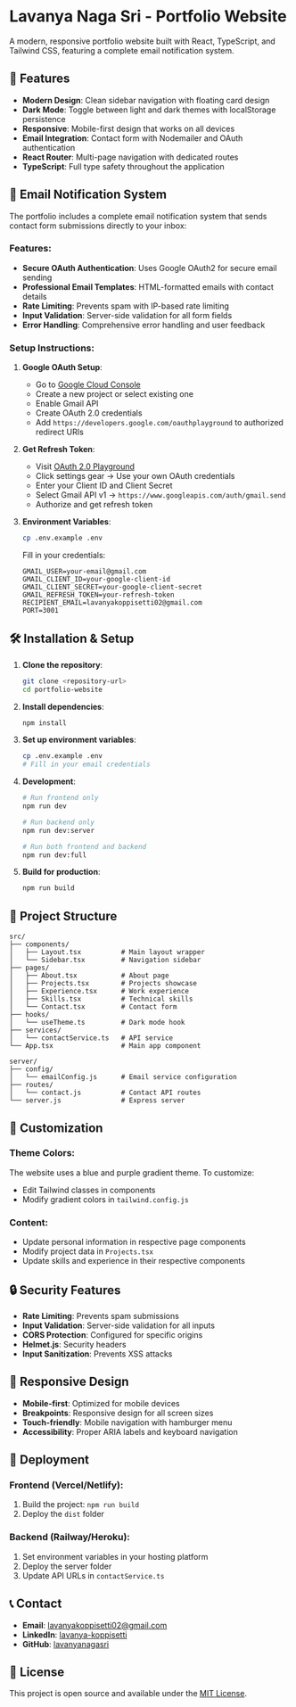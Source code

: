 # Lavanya Naga Sri - Portfolio Website

A modern, responsive portfolio website built with React, TypeScript, and Tailwind CSS, featuring a complete email notification system.

## 🚀 Features

- **Modern Design**: Clean sidebar navigation with floating card design
- **Dark Mode**: Toggle between light and dark themes with localStorage persistence
- **Responsive**: Mobile-first design that works on all devices
- **Email Integration**: Contact form with Nodemailer and OAuth authentication
- **React Router**: Multi-page navigation with dedicated routes
- **TypeScript**: Full type safety throughout the application

## 📧 Email Notification System

The portfolio includes a complete email notification system that sends contact form submissions directly to your inbox:

### Features:
- **Secure OAuth Authentication**: Uses Google OAuth2 for secure email sending
- **Professional Email Templates**: HTML-formatted emails with contact details
- **Rate Limiting**: Prevents spam with IP-based rate limiting
- **Input Validation**: Server-side validation for all form fields
- **Error Handling**: Comprehensive error handling and user feedback

### Setup Instructions:

1. **Google OAuth Setup**:
   - Go to [Google Cloud Console](https://console.cloud.google.com/)
   - Create a new project or select existing one
   - Enable Gmail API
   - Create OAuth 2.0 credentials
   - Add `https://developers.google.com/oauthplayground` to authorized redirect URIs

2. **Get Refresh Token**:
   - Visit [OAuth 2.0 Playground](https://developers.google.com/oauthplayground)
   - Click settings gear → Use your own OAuth credentials
   - Enter your Client ID and Client Secret
   - Select Gmail API v1 → `https://www.googleapis.com/auth/gmail.send`
   - Authorize and get refresh token

3. **Environment Variables**:
   ```bash
   cp .env.example .env
   ```
   Fill in your credentials:
   ```env
   GMAIL_USER=your-email@gmail.com
   GMAIL_CLIENT_ID=your-google-client-id
   GMAIL_CLIENT_SECRET=your-google-client-secret
   GMAIL_REFRESH_TOKEN=your-refresh-token
   RECIPIENT_EMAIL=lavanyakoppisetti02@gmail.com
   PORT=3001
   ```

## 🛠️ Installation & Setup

1. **Clone the repository**:
   ```bash
   git clone <repository-url>
   cd portfolio-website
   ```

2. **Install dependencies**:
   ```bash
   npm install
   ```

3. **Set up environment variables**:
   ```bash
   cp .env.example .env
   # Fill in your email credentials
   ```

4. **Development**:
   ```bash
   # Run frontend only
   npm run dev
   
   # Run backend only
   npm run dev:server
   
   # Run both frontend and backend
   npm run dev:full
   ```

5. **Build for production**:
   ```bash
   npm run build
   ```

## 📁 Project Structure

```
src/
├── components/
│   ├── Layout.tsx          # Main layout wrapper
│   └── Sidebar.tsx         # Navigation sidebar
├── pages/
│   ├── About.tsx           # About page
│   ├── Projects.tsx        # Projects showcase
│   ├── Experience.tsx      # Work experience
│   ├── Skills.tsx          # Technical skills
│   └── Contact.tsx         # Contact form
├── hooks/
│   └── useTheme.ts         # Dark mode hook
├── services/
│   └── contactService.ts   # API service
└── App.tsx                 # Main app component

server/
├── config/
│   └── emailConfig.js      # Email service configuration
├── routes/
│   └── contact.js          # Contact API routes
└── server.js               # Express server
```

## 🎨 Customization

### Theme Colors:
The website uses a blue and purple gradient theme. To customize:
- Edit Tailwind classes in components
- Modify gradient colors in `tailwind.config.js`

### Content:
- Update personal information in respective page components
- Modify project data in `Projects.tsx`
- Update skills and experience in their respective components

## 🔒 Security Features

- **Rate Limiting**: Prevents spam submissions
- **Input Validation**: Server-side validation for all inputs
- **CORS Protection**: Configured for specific origins
- **Helmet.js**: Security headers
- **Input Sanitization**: Prevents XSS attacks

## 📱 Responsive Design

- **Mobile-first**: Optimized for mobile devices
- **Breakpoints**: Responsive design for all screen sizes
- **Touch-friendly**: Mobile navigation with hamburger menu
- **Accessibility**: Proper ARIA labels and keyboard navigation

## 🚀 Deployment

### Frontend (Vercel/Netlify):
1. Build the project: `npm run build`
2. Deploy the `dist` folder

### Backend (Railway/Heroku):
1. Set environment variables in your hosting platform
2. Deploy the server folder
3. Update API URLs in `contactService.ts`

## 📞 Contact

- **Email**: lavanyakoppisetti02@gmail.com
- **LinkedIn**: [lavanya-koppisetti](https://www.linkedin.com/in/lavanya-koppisetti-0972212aa/)
- **GitHub**: [lavanyanagasri](https://github.com/lavanyanagasri)

## 📄 License

This project is open source and available under the [MIT License](LICENSE).